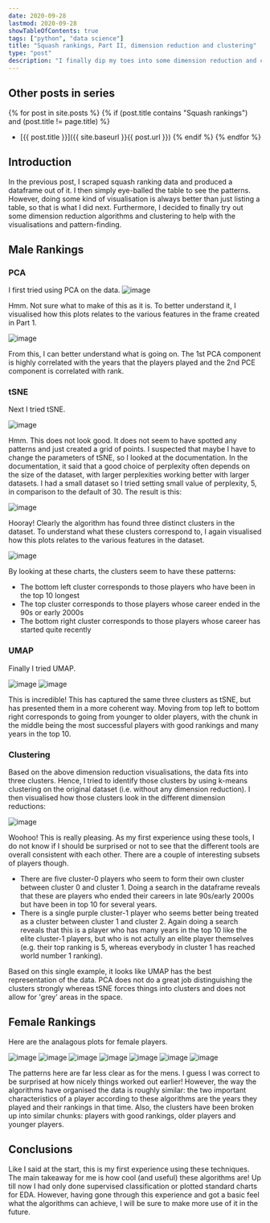 ```yaml
---
date: 2020-09-28
lastmod: 2020-09-28
showTableOfContents: true
tags: ["python", "data science"]
title: "Squash rankings, Part II, dimension reduction and clustering"
type: "post"
description: "I finally dip my toes into some dimension reduction and clustering algorithms, by visualising the data I scraped in Part I of this series."
---
```

## Other posts in series
{% for post in site.posts %}
{% if (post.title contains "Squash rankings") and (post.title != page.title) %}
* [{{ post.title }}]({{ site.baseurl }}{{ post.url }})
{% endif %}
{% endfor %}

## Introduction
In the previous post, I scraped squash ranking data and produced a dataframe out of it. I then simply eye-balled the table to see the patterns. However, doing some kind of visualisation is always better than just listing a table, so that is what I did next.  Furthermore, I decided to finally try out some dimension reduction algorithms and clustering to help with the visualisations and pattern-finding.

## Male Rankings
### PCA
I first tried using PCA on the data.
![image](/images/squash2_malepca1.png)

Hmm.  Not sure what to make of this as it is. To better understand it, I visualised how this plots relates to the various features in the frame created in Part 1.

![image](/images/squash2_malepca2.png)

From this, I can better understand what is going on. The 1st PCA component is highly correlated with the years that the players played and the 2nd PCE component is correlated with rank.

### tSNE
Next I tried tSNE.

![image](/images/squash2_maletsne1.png)

Hmm. This does not look good. It does not seem to have spotted any patterns and just created a grid of points.  I suspected that maybe I have to change the parameters of tSNE, so I looked at the documentation. In the documentation, it said that a good choice of perplexity often depends on the size of the dataset, with larger perplexities working better with larger datasets. I had a small dataset so I tried setting  small value of perplexity, 5, in comparison to the default of 30.  The result is this:

![image](/images/squash2_maletsne2.png)

Hooray! Clearly the algorithm has found three distinct clusters in the dataset.  To understand what these clusters correspond to, I again visualised how this plots relates to the various features in the dataset.

![image](/images/squash2_maletsne3.png)

By looking at these charts, the clusters seem to have these patterns:
* The bottom left cluster corresponds to those players who have been in the top 10 longest
* The top cluster corresponds to those players whose career ended in the 90s or early 2000s
* The bottom right cluster corresponds to those players whose career has started quite recently


### UMAP
Finally I tried UMAP.

![image](/images/squash2_maleumap1.png)
![image](/images/squash2_maleumap2.png)

This is incredible! This has captured the same three clusters as tSNE, but has presented them in a more coherent way. Moving from top left to bottom right corresponds to going from younger to older players, with the chunk in the middle being the most successful players with good rankings and many years in the top 10.


### Clustering
Based on the above dimension reduction visualisations, the data fits into three clusters. Hence, I tried to identify those clusters by using k-means clustering on the original dataset (i.e. without any dimension reduction). I then visualised how those clusters look in the different dimension reductions:

![image](/images/squash2_malecluster.png)

Woohoo! This is really pleasing. As my first experience using these tools, I do not know if I should be surprised or not to see that the different tools are overall consistent with each other. There are a couple of interesting subsets of players though.
* There are five cluster-0 players who seem to form their own cluster between cluster 0 and cluster 1. Doing a search in the dataframe reveals that these are players who ended their careers in late 90s/early 2000s but have been in top 10 for several years.
* There is a single purple cluster-1 player who seems better being treated as a cluster between cluster 1 and cluster 2. Again doing a search reveals that this is a player who has many years in the top 10 like the elite cluster-1 players, but who is not actully an elite player themselves (e.g. their top ranking is 5, whereas everybody in cluster 1 has reached world number 1 ranking).

Based on this single example, it looks like UMAP has the best representation of the data. PCA does not do a great job distinguishing the clusters strongly whereas tSNE forces things into clusters and does not allow for 'grey' areas in the space.

## Female Rankings
Here are the analagous plots for female players.

![image](/images/squash2_femalepca1.png)
![image](/images/squash2_femalepca2.png)
![image](/images/squash2_femaletsne1.png)
![image](/images/squash2_femaletsne2.png)
![image](/images/squash2_femaleumap1.png)
![image](/images/squash2_femaleumap2.png)
![image](/images/squash2_femalecluster.png)

The patterns here are far less clear as for the mens. I guess I was correct to be surprised at how nicely things worked out earlier! However, the way the algorithms have organised the data is roughly similar: the two important characteristics of a player according to these algorithms are the years they played and their rankings in that time. Also, the clusters have been broken up into similar chunks: players with good rankings, older players and younger players.

## Conclusions
Like I said at the start, this is my first experience using these techniques. The main takeaway for me is how cool (and useful) these algorithms are! Up till now I had only done supervised classification or plotted standard charts for EDA. However, having gone through this experience and got a basic feel what the algorithms can achieve, I will be sure to make more use of it in the future. 